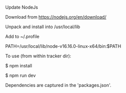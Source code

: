 Update NodeJs

Download from https://nodejs.org/en/download/

Unpack and install into /usr/local/lib

Add to ~/.profile

PATH=/usr/local/lib/node-v16.16.0-linux-x64/bin:$PATH

To use (from within tracker dir):

$ npm install

$ npm run dev

Dependencies are captured in the 'packages.json'.